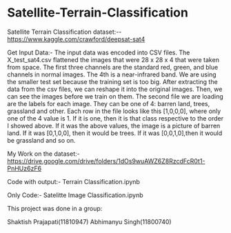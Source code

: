 # Satellite-Terrain-Classification
Satellite Terrain Classification
dataset:--  https://www.kaggle.com/crawford/deepsat-sat4

Get Input Data:-
The input data was encoded into CSV files.
The X_test_sat4.csv flattened the images that were 28 x 28 x 4 that were taken from space. 
The first three channels are the standard red, green, and blue channels in normal images. 
The 4th is a near-infrared band. We are using the smaller test set because the training set is too big.
After extracting the data from the csv files, we can reshape it into the original images. 
Then, we can see the images before we train on them. The second file we are loading are the labels for each image. 
They can be one of 4: barren land, trees, grassland and other. Each row in the file looks like this [1,0,0,0], where only one of the 4 value is 1.
If it is one, then it is that class respective to the order I showed above. If it was the above values, the image is a picture of barren land.
If it was [0,1,0,0], then it would be trees. If it was [0,0,1,0],then it would be grassland and so on.

My Work on the dataset:- https://drive.google.com/drive/folders/1dOs9wuAWZ6Z8RzcdFcR0t1-PnHUz6zF6

Code with output:- Terrain Classification.ipynb


Only Code:- Satelitte Image Classification.ipynb

This project was done in a group:

Shaktish Prajapati(11810947)                                              Abhimanyu Singh(11800740)
                                                        

